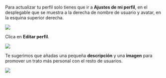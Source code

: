 Para actualizar tu perfil solo tienes que ir a **Ajustes de mi perfil**, en el desplegable que se muestra a la derecha de nombre de usuario y avatar, en la esquina superior derecha.

![](https://rawcdn.githack.com/catedu/faq-aularagon/bc4b5871abac39bc2db4c34ed152230b9b7993d7/assets/seleccion-perfil.png)   

Clica en **Editar perfil**.

![](https://rawcdn.githack.com/catedu/faq-aularagon/bc4b5871abac39bc2db4c34ed152230b9b7993d7/assets/acceso-edicion-perfil.png)

Te sugerimos que añadas una pequeña **descripción** y una **imagen** para promover un trato más personal con el resto de usuarios.

![](https://rawcdn.githack.com/catedu/faq-aularagon/bc4b5871abac39bc2db4c34ed152230b9b7993d7/assets/avatar.png)

